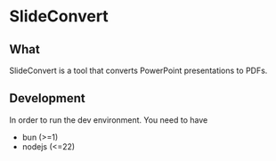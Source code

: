 # SlideConvert

## What

SlideConvert is a tool that converts PowerPoint presentations to PDFs.

## Development

In order to run the dev environment. You need to have

- bun (>=1)
- nodejs (<=22)
